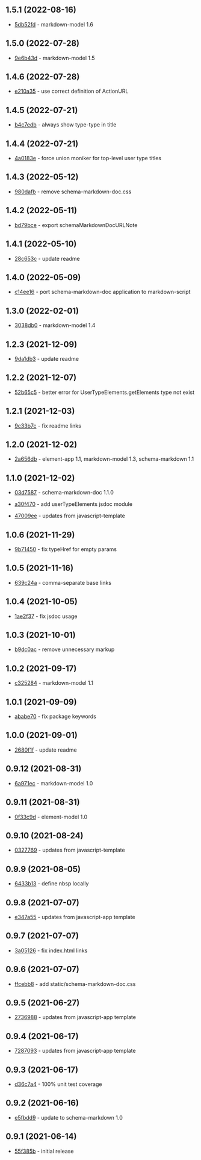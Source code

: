 ## 1.5.1 (2022-08-16)

- [5db52fd](https://github.com/craigahobbs/schema-markdown-doc/commit/5db52fd) - markdown-model 1.6

## 1.5.0 (2022-07-28)

- [9e6b43d](https://github.com/craigahobbs/schema-markdown-doc/commit/9e6b43d) - markdown-model 1.5

## 1.4.6 (2022-07-28)

- [e210a35](https://github.com/craigahobbs/schema-markdown-doc/commit/e210a35) - use correct definition of ActionURL

## 1.4.5 (2022-07-21)

- [b4c7edb](https://github.com/craigahobbs/schema-markdown-doc/commit/b4c7edb) - always show type-type in title

## 1.4.4 (2022-07-21)

- [4a0183e](https://github.com/craigahobbs/schema-markdown-doc/commit/4a0183e) - force union moniker for top-level user type titles

## 1.4.3 (2022-05-12)

- [980dafb](https://github.com/craigahobbs/schema-markdown-doc/commit/980dafb) - remove schema-markdown-doc.css

## 1.4.2 (2022-05-11)

- [bd79bce](https://github.com/craigahobbs/schema-markdown-doc/commit/bd79bce) - export schemaMarkdownDocURLNote

## 1.4.1 (2022-05-10)

- [28c653c](https://github.com/craigahobbs/schema-markdown-doc/commit/28c653c) - update readme

## 1.4.0 (2022-05-09)

- [c14ee16](https://github.com/craigahobbs/schema-markdown-doc/commit/c14ee16) - port schema-markdown-doc application to markdown-script

## 1.3.0 (2022-02-01)

- [3038db0](https://github.com/craigahobbs/schema-markdown-doc/commit/3038db0) - markdown-model 1.4

## 1.2.3 (2021-12-09)

- [9da1db3](https://github.com/craigahobbs/schema-markdown-doc/commit/9da1db3) - update readme

## 1.2.2 (2021-12-07)

- [52b65c5](https://github.com/craigahobbs/schema-markdown-doc/commit/52b65c5) - better error for UserTypeElements.getElements type not exist

## 1.2.1 (2021-12-03)

- [9c33b7c](https://github.com/craigahobbs/schema-markdown-doc/commit/9c33b7c) - fix readme links

## 1.2.0 (2021-12-02)

- [2a656db](https://github.com/craigahobbs/schema-markdown-doc/commit/2a656db) - element-app 1.1, markdown-model 1.3, schema-markdown 1.1

## 1.1.0 (2021-12-02)

- [03d7587](https://github.com/craigahobbs/schema-markdown-doc/commit/03d7587) - schema-markdown-doc 1.1.0

- [a30f470](https://github.com/craigahobbs/schema-markdown-doc/commit/a30f470) - add userTypeElements jsdoc module

- [47009ee](https://github.com/craigahobbs/schema-markdown-doc/commit/47009ee) - updates from javascript-template

## 1.0.6 (2021-11-29)

- [9b71450](https://github.com/craigahobbs/schema-markdown-doc/commit/9b71450) - fix typeHref for empty params

## 1.0.5 (2021-11-16)

- [639c24a](https://github.com/craigahobbs/schema-markdown-doc/commit/639c24a) - comma-separate base links

## 1.0.4 (2021-10-05)

- [1ae2f37](https://github.com/craigahobbs/schema-markdown-doc/commit/1ae2f37) - fix jsdoc usage

## 1.0.3 (2021-10-01)

- [b9dc0ac](https://github.com/craigahobbs/schema-markdown-doc/commit/b9dc0ac) - remove unnecessary markup

## 1.0.2 (2021-09-17)

- [c325284](https://github.com/craigahobbs/schema-markdown-doc/commit/c325284) - markdown-model 1.1

## 1.0.1 (2021-09-09)

- [ababe70](https://github.com/craigahobbs/schema-markdown-doc/commit/ababe70) - fix package keywords

## 1.0.0 (2021-09-01)

- [2680f1f](https://github.com/craigahobbs/schema-markdown-doc/commit/2680f1f) - update readme

## 0.9.12 (2021-08-31)

- [6a971ec](https://github.com/craigahobbs/schema-markdown-doc/commit/6a971ec) - markdown-model 1.0

## 0.9.11 (2021-08-31)

- [0f33c9d](https://github.com/craigahobbs/schema-markdown-doc/commit/0f33c9d) - element-model 1.0

## 0.9.10 (2021-08-24)

- [0327769](https://github.com/craigahobbs/schema-markdown-doc/commit/0327769) - updates from javascript-template

## 0.9.9 (2021-08-05)

- [6433b13](https://github.com/craigahobbs/schema-markdown-doc/commit/6433b13) - define nbsp locally

## 0.9.8 (2021-07-07)

- [e347a55](https://github.com/craigahobbs/schema-markdown-doc/commit/e347a55) - updates from javascript-app template

## 0.9.7 (2021-07-07)

- [3a05126](https://github.com/craigahobbs/schema-markdown-doc/commit/3a05126) - fix index.html links

## 0.9.6 (2021-07-07)

- [ffcebb8](https://github.com/craigahobbs/schema-markdown-doc/commit/ffcebb8) - add static/schema-markdown-doc.css

## 0.9.5 (2021-06-27)

- [2736988](https://github.com/craigahobbs/schema-markdown-doc/commit/2736988) - updates from javascript-app template

## 0.9.4 (2021-06-17)

- [7287093](https://github.com/craigahobbs/schema-markdown-doc/commit/7287093) - updates from javascript-app template

## 0.9.3 (2021-06-17)

- [d36c7a4](https://github.com/craigahobbs/schema-markdown-doc/commit/d36c7a4) - 100% unit test coverage

## 0.9.2 (2021-06-16)

- [e5fbdd9](https://github.com/craigahobbs/schema-markdown-doc/commit/e5fbdd9) - update to schema-markdown 1.0

## 0.9.1 (2021-06-14)

- [55f385b](https://github.com/craigahobbs/schema-markdown-doc/commit/55f385b) - initial release
